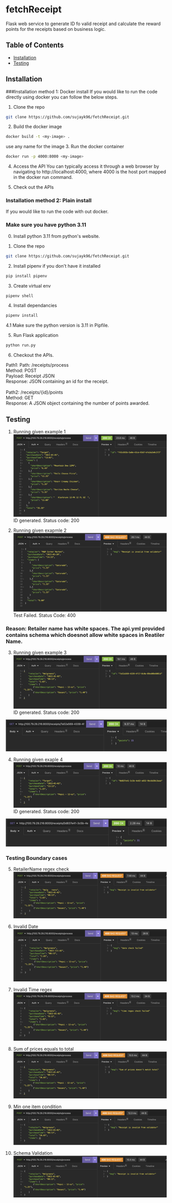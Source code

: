 # fetchReceipt

Flask web service to generate ID fo valid receipt and calculate the reward points for the receipts based on business logic.

## Table of Contents

- [Installation](#installation)
- [Testing](#testing)

## Installation

###Installation method 1: Docker install
If you would like to run the code directly using docker you can follow the below steps.

1. Clone the repo
```bash
git clone https://github.com/sujayk96/fetchReceipt.git
```
2. Build the docker image
```bash
docker build -t <my-image> .
```
use any name for the image
3. Run the docker container
```bash
docker run -p 4000:8000 <my-image>
```
4. Access the API
You can typically access it through a web browser by navigating to http://localhost:4000, where 4000 is the host port mapped in the docker run command.

5. Check out the APIs <br>


### Installation method 2: Plain install
If you would like to run the code with out docker.
### Make sure you have python 3.11
0. Install python 3.11 from python's website.

1. Clone the repo
```bash
git clone https://github.com/sujayk96/fetchReceipt.git
```

2. Install pipenv if you don't have it installed
```bash
pip install pipenv
```

3. Create virtual env
```bash
pipenv shell
```

4. Install dependancies
```bash
pipenv install
```

4.1 Make sure the python version is 3.11 in Pipfile.

5. Run Flask application
```bash
python run.py
```

6. Checkout the APIs.

Path1: Path: /receipts/process <br>
Method: POST <br>
Payload: Receipt JSON <br>
Response: JSON containing an id for the receipt.<br><br>
Path2: /receipts/{id}/points<br>
Method: GET<br>
Response: A JSON object containing the number of points awarded.<br>

## Testing
1. Running given example 1
![Alt text](tests/image.png)
ID generated. Status code: 200

2. Running given exapmle 2
![Alt text](tests/image-1.png)
Test Failed. Status Code: 400
### Reason: Retailer name has white spaces. The api.yml provided contains schema which doesnot allow white spaces in Reatiler Name.

3. Running given example 3
![Alt text](tests/image-2.png)
ID generated. Status code: 200

![Alt text](tests/image-3.png)

4. Running given exaple 4
![Alt text](tests/image-4.png)
ID generated. Status code: 200

![Alt text](tests/image-5.png)

### Testing Boundary cases
5. RetailerName regex check
![Alt text](tests/image-6.png)

6. Invalid Date
![Alt text](tests/image-7.png)

7. Invalid Time regex
![Alt text](tests/image-8.png)

8. Sum of prices equals to total
![Alt text](tests/image-9.png)

9. Min one item condition
![Alt text](tests/image-10.png)

10. Schema Validation
![Alt text](tests/image-11.png)
